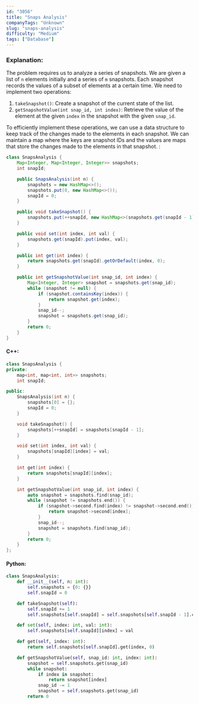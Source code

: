 ```yaml
---
id: "3056"
title: "Snaps Analysis"
companyTags: "Unknown"
slug: "snaps-analysis"
difficulty: "Medium"
tags: ["Database"]
---
```


### Explanation:

The problem requires us to analyze a series of snapshots. We are given a list of `n` elements initially and a series of `m` snapshots. Each snapshot records the values of a subset of elements at a certain time. We need to implement two operations:
1. `takeSnapshot()`: Create a snapshot of the current state of the list.
2. `getSnapshotValue(int snap_id, int index)`: Retrieve the value of the element at the given `index` in the snapshot with the given `snap_id`.

To efficiently implement these operations, we can use a data structure to keep track of the changes made to the elements in each snapshot. We can maintain a map where the keys are snapshot IDs and the values are maps that store the changes made to the elements in that snapshot.
:
```java
class SnapsAnalysis {
    Map<Integer, Map<Integer, Integer>> snapshots;
    int snapId;

    public SnapsAnalysis(int n) {
        snapshots = new HashMap<>();
        snapshots.put(0, new HashMap<>());
        snapId = 0;
    }

    public void takeSnapshot() {
        snapshots.put(++snapId, new HashMap<>(snapshots.get(snapId - 1)));
    }

    public void set(int index, int val) {
        snapshots.get(snapId).put(index, val);
    }

    public int get(int index) {
        return snapshots.get(snapId).getOrDefault(index, 0);
    }

    public int getSnapshotValue(int snap_id, int index) {
        Map<Integer, Integer> snapshot = snapshots.get(snap_id);
        while (snapshot != null) {
            if (snapshot.containsKey(index)) {
                return snapshot.get(index);
            }
            snap_id--;
            snapshot = snapshots.get(snap_id);
        }
        return 0;
    }
}
```

#### C++:
```cpp
class SnapsAnalysis {
private:
    map<int, map<int, int>> snapshots;
    int snapId;

public:
    SnapsAnalysis(int n) {
        snapshots[0] = {};
        snapId = 0;
    }

    void takeSnapshot() {
        snapshots[++snapId] = snapshots[snapId - 1];
    }

    void set(int index, int val) {
        snapshots[snapId][index] = val;
    }

    int get(int index) {
        return snapshots[snapId][index];
    }

    int getSnapshotValue(int snap_id, int index) {
        auto snapshot = snapshots.find(snap_id);
        while (snapshot != snapshots.end()) {
            if (snapshot->second.find(index) != snapshot->second.end()) {
                return snapshot->second[index];
            }
            snap_id--;
            snapshot = snapshots.find(snap_id);
        }
        return 0;
    }
};
```

#### Python:
```python
class SnapsAnalysis:
    def __init__(self, n: int):
        self.snapshots = {0: {}}
        self.snapId = 0

    def takeSnapshot(self):
        self.snapId += 1
        self.snapshots[self.snapId] = self.snapshots[self.snapId - 1].copy()

    def set(self, index: int, val: int):
        self.snapshots[self.snapId][index] = val

    def get(self, index: int):
        return self.snapshots[self.snapId].get(index, 0)

    def getSnapshotValue(self, snap_id: int, index: int):
        snapshot = self.snapshots.get(snap_id)
        while snapshot:
            if index in snapshot:
                return snapshot[index]
            snap_id -= 1
            snapshot = self.snapshots.get(snap_id)
        return 0
```